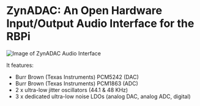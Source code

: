 # ZynADAC: An Open Hardware Input/Output Audio Interface for the RBPi

![Image of ZynADAC Audio Interface](https://github.com/zynthian/zynthian-hw/blob/master/ZynADAC/ZynADAC_render_01.png)

It features:

+ Burr Brown (Texas Instruments) PCM5242 (DAC)
+ Burr Brown (Texas Instruments) PCM1863 (ADC)
+ 2 x ultra-low jitter oscillators (44.1 & 48 KHz)
+ 3 x dedicated ultra-low noise LDOs (analog DAC, analog ADC, digital)
